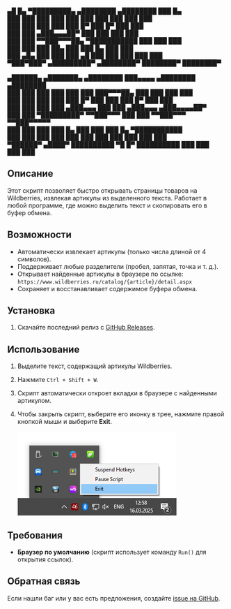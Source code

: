 ▄█     █▄  ▀█████████▄          ▄████████  ▄████████ ███    █▄         <br>
███     ███   ███    ███        ███    ███ ███    ███ ███    ███        <br>
███     ███   ███    ███        ███    █▀  ███    █▀  ███    ███        <br>
███     ███  ▄███▄▄▄██▀         ███        ███        ███    ███        <br>
███     ███ ▀▀███▀▀▀██▄       ▀███████████ ███        ███    ███        <br>
███     ███   ███    ██▄               ███ ███    █▄  ███    ███        <br>
███ ▄█▄ ███   ███    ███         ▄█    ███ ███    ███ ███    ███        <br>
▀███▀███▀  ▄█████████▀        ▄████████▀  ████████▀  ████████▀<br>
<br>
▄██████▄     ▄███████▄    ▄████████ ███▄▄▄▄      ▄████████    ▄████████<br>
███    ███   ███    ███   ███    ███ ███▀▀▀██▄   ███    ███   ███    ███<br>
███    ███   ███    ███   ███    █▀  ███   ███   ███    █▀    ███    ███<br>
███    ███   ███    ███  ▄███▄▄▄     ███   ███  ▄███▄▄▄      ▄███▄▄▄▄██▀<br>
███    ███ ▀█████████▀  ▀▀███▀▀▀     ███   ███ ▀▀███▀▀▀     ▀▀███▀▀▀▀▀  <br>
███    ███   ███          ███    █▄  ███   ███   ███    █▄  ▀███████████<br>
███    ███   ███          ███    ███ ███   ███   ███    ███   ███    ███<br>
▀██████▀   ▄████▀        ██████████  ▀█   █▀    ██████████   ███    ███<br>
███    ███<br>

## Описание

Этот скрипт позволяет быстро открывать страницы товаров на Wildberries, извлекая артикулы из выделенного текста. Работает в любой программе, где можно выделить текст и скопировать его в буфер обмена.

## Возможности

- Автоматически извлекает артикулы (только числа длиной от 4 символов).
- Поддерживает любые разделители (пробел, запятая, точка и т. д.).
- Открывает найденные артикулы в браузере по ссылке:  
  `https://www.wildberries.ru/catalog/{article}/detail.aspx`
- Сохраняет и восстанавливает содержимое буфера обмена.

## Установка

1. Скачайте последний релиз с [GitHub Releases](https://github.com/SheerGeyser/wb_scu_opener/releases).

## Использование

1. Выделите текст, содержащий артикулы Wildberries.
2. Нажмите `Ctrl + Shift + W`.
3. Скрипт автоматически откроет вкладки в браузере с найденными артикулом.
4. Чтобы закрыть скрипт, выберите его иконку в трее, нажмите правой кнопкой мыши и выберите **Exit**.

   ![img.png](image/img.png)
## Требования

- **Браузер по умолчанию** (скрипт использует команду `Run()` для открытия ссылок).

## Обратная связь

Если нашли баг или у вас есть предложения, создайте [issue на GitHub](https://github.com/SheerGeyser/wb_scu_opener/issues).  
